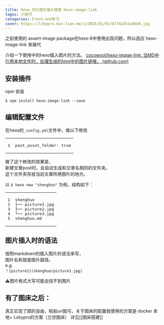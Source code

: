 ```yaml
---
title: hexo_优化图片插入使用 hexo-image-link
tages: 小技巧
categories: Front-end学习
cover: https://lskypro.bin-lian.me/i/2025/01/01/6774a351addd4.jpg
---
```

之前使用的 assert-image package在hexo 6中使用出现问题，所以适应 hexo-image-link 来替代



介绍一下使用中的hexo插入图片的方法。
[cocowool/hexo-image-link: 当MD中引用本地文件时，处理生成的html中的图片链接。 (github.com)](https://github.com/cocowool/hexo-image-link)

## [](https://wangxiaoyu-go.github.io/2018/11/18/hexo-asset-image/#%E5%AE%89%E8%A3%85%E6%8F%92%E4%BB%B6 "安装插件")安装插件

npm 安装  

``` shell
$ npm install hexo-image-link --save
```


## [](https://wangxiaoyu-go.github.io/2018/11/18/hexo-asset-image/#%E7%BC%96%E8%BE%91%E9%85%8D%E7%BD%AE%E6%96%87%E4%BB%B6 "编辑配置文件")编辑配置文件

在hexo的`_config.yml`文件中，做以下修改  

<table><tbody><tr><td><pre><span>1</span><br></pre></td><td><pre><span>post_asset_folder: true</span><br></pre></td></tr></tbody></table>

做了这个修改的效果是，  
新建文章post时，会自动生成和文章名相同的文件夹。  
这个文件夹存放当前文章所用图片的地方。

以 `$ hexo new "shenghuo"` 为例，结构如下：

<table><tbody><tr><td><pre><span>1</span><br><span>2</span><br><span>3</span><br><span>4</span><br><span>5</span><br></pre></td><td><pre><span>shenghuo</span><br><span>├── picture1.jpg</span><br><span>├── picture2.jpg</span><br><span>└── picture3.jpg</span><br><span>shenghuo.md</span><br></pre></td></tr></tbody></table>

## [](https://wangxiaoyu-go.github.io/2018/11/18/hexo-asset-image/#%E5%9B%BE%E7%89%87%E6%8F%92%E5%85%A5%E6%97%B6%E7%9A%84%E8%AF%AD%E6%B3%95 "图片插入时的语法")图片插入时的语法

按照markdown的插入图片的语法来写，  
图片名称就是图片路径。  
e.g.  
`！[picture1](shenghuo/picture1.jpg)`

⚠️图片格式大写可能会找不到图片


## 有了图床之后：
真正实现了图的自由，粘贴url就可，关于图床的配置我使用的方案是 docker 本地+ Lskypro的方案（兰空图床） 
详见[[图床搭建]] 